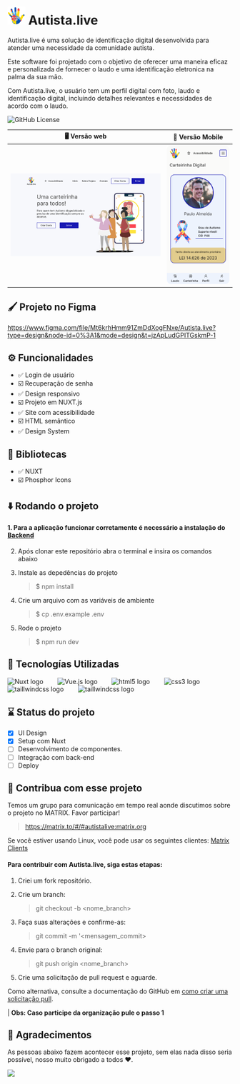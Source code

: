 # <img src="https://raw.githubusercontent.com/Autistalive/autistalive-api/main/logo.png" alt="Logo Projeto Autista.live" style="width:40px;"/> Autista.live

Autista.live é uma solução de identificação digital desenvolvida para atender uma necessidade da comunidade autista. 

Este software foi projetado com o objetivo de oferecer uma maneira eficaz e personalizada de fornecer o laudo e uma identificação eletronica na palma da sua mão. 

Com Autista.live, o usuário tem um perfil digital com foto, laudo e identificação digital, incluindo detalhes relevantes e necessidades de acordo com o laudo.

![GitHub License](https://img.shields.io/github/license/autistalive/autistalive-api)


 🖥️ Versão web                                                     |  📱 Versão Mobile
:----------:                                                      |  :--------------:
<img src="./public/screenshot-desktop.png" width="100%"/>         |  <img src="./public/screenshot-mobile.jpg" width="100%"/>

## 🖌️ Projeto no Figma
https://www.figma.com/file/Mt6krhHmm91ZmDdXogFNxe/Autista.live?type=design&node-id=0%3A1&mode=design&t=jzApLudGPITGskmP-1

## ⚙️ Funcionalidades

- ✅ Login de usuário
- ☑️ Recuperação de senha
- ✅ Design responsivo
- ☑️ Projeto em NUXT.js
- ✅ Site com acessibilidade
- ☑️ HTML semântico
- ✅ Design System

## 🧰 Bibliotecas

- ✅ NUXT
- ☑️ Phosphor Icons


## ⬇️ Rodando o projeto

#### 1. Para a aplicação funcionar corretamente é necessário a instalação do [Backend](https://github.com/Autistalive/autistalive-api/#instala%C3%A7%C3%A3o)

2. Após clonar este repositório abra o terminal e insira os comandos abaixo

3. Instale as depedências do projeto 
    > $ npm install

4. Crie um arquivo com as variáveis de ambiente 
    > $ cp .env.example .env

5. Rode o projeto
    >$ npm run dev
  

## 🧩 Tecnologías Utilizadas

<div align="left">
  <img src="https://cdn.jsdelivr.net/gh/devicons/devicon/icons/nuxtjs/nuxtjs-original.svg" height="40" alt="Nuxt logo"  />
  <img width="24" />
  <img src="https://cdn.jsdelivr.net/gh/devicons/devicon/icons/vuejs/vuejs-original-wordmark.svg"  height="40" alt="Vue.js logo"  />
  <img width="24" />
  <img src="https://cdn.jsdelivr.net/gh/devicons/devicon/icons/html5/html5-original.svg" height="40" alt="html5 logo"  />
  <img width="24" />
  <img src="https://cdn.jsdelivr.net/gh/devicons/devicon/icons/css3/css3-original.svg" height="40" alt="css3 logo"  />
  <img width="24" />
  <img src="https://cdn.jsdelivr.net/gh/devicons/devicon/icons/tailwindcss/tailwindcss-plain.svg" height="40" alt="taillwindcss logo"  />
  <img width="24" />
  <img src="https://cdn.jsdelivr.net/gh/devicons/devicon/icons/figma/figma-original.svg" height="40" alt="taillwindcss logo"  />
  <img width="24" />
</div>

## ⌛ Status do projeto

- [x] UI Design
- [x] Setup com Nuxt
- [ ] Desenvolvimento de componentes. 
- [ ] Integração com back-end
- [ ] Deploy

## 💸 Contribua com esse projeto

Temos um grupo para comunicação em tempo real aonde discutimos sobre o projeto no MATRIX. Favor participar!

> https://matrix.to/#/#autistalive:matrix.org

Se você estiver usando Linux, você pode usar os seguintes clientes:
[Matrix Clients](https://matrix.org/ecosystem/clients/)

#### Para contribuir com Autista.live, siga estas etapas:

1. Criei um fork repositório.

2. Crie um branch: 
    > git checkout -b <nome_branch>

3. Faça suas alterações e confirme-as: 
    > git commit -m '<mensagem_commit>

4. Envie para o branch original: 
    > git push origin <nome_branch>

5. Crie uma solicitação de pull request e aguarde.

Como alternativa, consulte a documentação do GitHub em [como criar uma solicitação pull](https://help.github.com/en/github/collaborating-with-issues-and-pull-requests/creating-a-pull-request).

| **Obs: Caso participe da organização pule o passo 1** 

## 🙏 Agradecimentos

As pessoas abaixo fazem acontecer esse projeto, sem elas nada disso seria possível, nosso muito obrigado a todos ❤.

<a href = "https://github.com/Autistalive/web/graphs/contributors">
  <img src = "https://contrib.rocks/image?repo=Autistalive/autistalive-ui"/>
</a>

